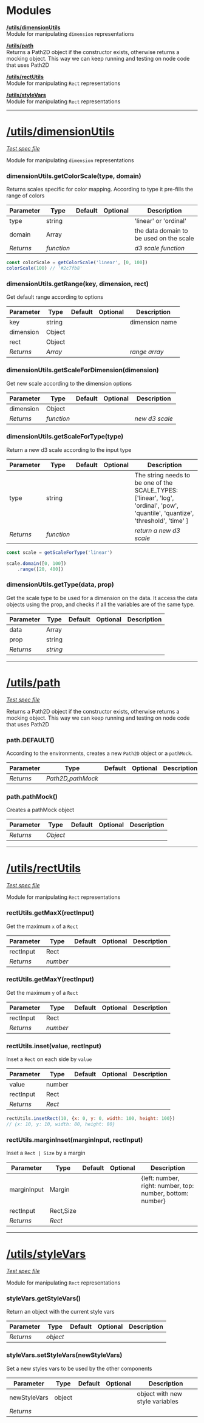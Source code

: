 # Modules
**[/utils/dimensionUtils](#utilsdimensionutils)**		
Module for manipulating `dimension` representations

**[/utils/path](#utilspath)**		
Returns a Path2D object if the constructor exists, otherwise returns a mocking object.
This way we can keep running and testing on node code that uses Path2D

**[/utils/rectUtils](#utilsrectutils)**		
Module for manipulating `Rect` representations

**[/utils/styleVars](#utilsstylevars)**		
Module for manipulating `Rect` representations


---
# [/utils/dimensionUtils](../src/utils/dimensionUtils/index.js)
*[Test spec file](../src/utils/dimensionUtils/index.test.js)*

Module for manipulating `dimension` representations

### dimensionUtils.getColorScale(type, domain)

Returns scales specific for color mapping.
According to type it pre-fills the range of colors

Parameter | Type | Default | Optional | Description
--------- | ---- | ------- | -------- | -----------
type | string |  |  | 'linear' or 'ordinal'
domain | Array |  |  | the data domain to be used on the scale
*Returns* | *function* | | | *d3 scale function*


```jsx
const colorScale = getColorScale('linear', [0, 100])
colorScale(100) // '#2c7fb8'
```
### dimensionUtils.getRange(key, dimension, rect)

Get default range according to options

Parameter | Type | Default | Optional | Description
--------- | ---- | ------- | -------- | -----------
key | string |  |  | dimension name
dimension | Object |  |  | 
rect | Object |  |  | 
*Returns* | *Array* | | | *range array*

### dimensionUtils.getScaleForDimension(dimension)

Get new scale according to the dimension options

Parameter | Type | Default | Optional | Description
--------- | ---- | ------- | -------- | -----------
dimension | Object |  |  | 
*Returns* | *function* | | | *new d3 scale*

### dimensionUtils.getScaleForType(type)

Return a new d3 scale according to the input type

Parameter | Type | Default | Optional | Description
--------- | ---- | ------- | -------- | -----------
type | string |  |  | The string needs to be one of the SCALE_TYPES: ['linear', 'log', 'ordinal', 'pow', 'quantile', 'quantize', 'threshold', 'time' ]
*Returns* | *function* | | | *return a new d3 scale*


```jsx
const scale = getScaleForType('linear')

scale.domain([0, 100])
	.range([20, 400])
```
### dimensionUtils.getType(data, prop)

Get the scale type to be used for a dimension on the data.
It access the data objects using the prop, and checks if all the variables are of the same type.

Parameter | Type | Default | Optional | Description
--------- | ---- | ------- | -------- | -----------
data | Array |  |  | 
prop | string |  |  | 
*Returns* | *string* | | | 

---
# [/utils/path](../src/utils/path/index.js)
*[Test spec file](../src/utils/path/index.test.js)*

Returns a Path2D object if the constructor exists, otherwise returns a mocking object.
This way we can keep running and testing on node code that uses Path2D

### path.DEFAULT()

According to the environments, creates a new `Path2D` object or a `pathMock`.

Parameter | Type | Default | Optional | Description
--------- | ---- | ------- | -------- | -----------
*Returns* | *Path2D,pathMock* | | | 

### path.pathMock()

Creates a pathMock object

Parameter | Type | Default | Optional | Description
--------- | ---- | ------- | -------- | -----------
*Returns* | *Object* | | | 

---
# [/utils/rectUtils](../src/utils/rectUtils/index.js)
*[Test spec file](../src/utils/rectUtils/index.test.js)*

Module for manipulating `Rect` representations

### rectUtils.getMaxX(rectInput)

Get the maximum `x` of a `Rect`

Parameter | Type | Default | Optional | Description
--------- | ---- | ------- | -------- | -----------
rectInput | Rect |  |  | 
*Returns* | *number* | | | 

### rectUtils.getMaxY(rectInput)

Get the maximum `y` of a `Rect`

Parameter | Type | Default | Optional | Description
--------- | ---- | ------- | -------- | -----------
rectInput | Rect |  |  | 
*Returns* | *number* | | | 

### rectUtils.inset(value, rectInput)

Inset a `Rect` on each side by `value`

Parameter | Type | Default | Optional | Description
--------- | ---- | ------- | -------- | -----------
value | number |  |  | 
rectInput | Rect |  |  | 
*Returns* | *Rect* | | | 


```jsx
rectUtils.insetRect(10, {x: 0, y: 0, width: 100, height: 100})
// {x: 10, y: 10, width: 80, height: 80}
```
### rectUtils.marginInset(marginInput, rectInput)

Inset a `Rect | Size` by a margin

Parameter | Type | Default | Optional | Description
--------- | ---- | ------- | -------- | -----------
marginInput | Margin |  |  | {left: number, right: number, top: number, bottom: number}
rectInput | Rect,Size |  |  | 
*Returns* | *Rect* | | | 

---
# [/utils/styleVars](../src/utils/styleVars/index.js)
*[Test spec file](../src/utils/styleVars/index.test.js)*

Module for manipulating `Rect` representations

### styleVars.getStyleVars()

Return an object with the current style vars

Parameter | Type | Default | Optional | Description
--------- | ---- | ------- | -------- | -----------
*Returns* | *object* | | | 

### styleVars.setStyleVars(newStyleVars)

Set a new styles vars to be used by the other components

Parameter | Type | Default | Optional | Description
--------- | ---- | ------- | -------- | -----------
newStyleVars | object |  |  | object with new style variables
*Returns* |  | | | 

